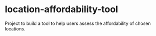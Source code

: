 # location-affordability-tool

Project to build a tool to help users assess the affordability of chosen locations.
